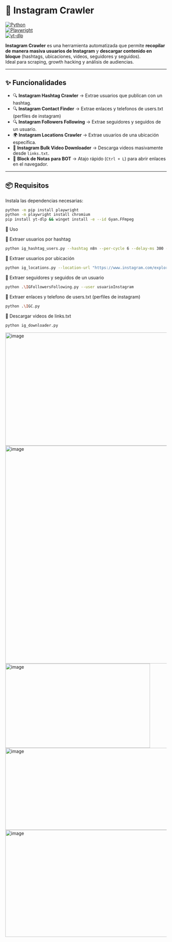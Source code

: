 # 📸 Instagram Crawler  

[![Python](https://img.shields.io/badge/Python-3.9%2B-blue.svg)](https://www.python.org/)  
[![Playwright](https://img.shields.io/badge/Playwright-Automation-green)](https://playwright.dev/)  
[![yt-dlp](https://img.shields.io/badge/yt--dlp-Video%20Downloader-orange)](https://github.com/yt-dlp/yt-dlp)  

**Instagram Crawler** es una herramienta automatizada que permite **recopilar de manera masiva usuarios de Instagram** y **descargar contenido en bloque** (hashtags, ubicaciones, videos, seguidores y seguidos).  
Ideal para scraping, growth hacking y análisis de audiencias.  

---

## ✨ Funcionalidades  

- 🔍 **Instagram Hashtag Crawler** → Extrae usuarios que publican con un hashtag. 
- 🔍 **Instagram Contact Finder** → Extrae enlaces y telefonos de users.txt (perfiles de instagram)
- 🔍 **Instagram Followers Following** → Extrae seguidores y seguidos de un usuario.
- 🌍 **Instagram Locations Crawler** → Extrae usuarios de una ubicación específica.  
- 🎥 **Instagram Bulk Video Downloader** → Descarga videos masivamente desde `links.txt`. 
- 📝 **Block de Notas para BOT** → Atajo rápido (`Ctrl + L`) para abrir enlaces en el navegador.  

---

## 📦 Requisitos  

Instala las dependencias necesarias:  

```bash     
python -m pip install playwright
python -m playwright install chromium
pip install yt-dlp && winget install -e --id Gyan.FFmpeg
```

🚀 Uso

🔹 Extraer usuarios por hashtag

```bash        
python ig_hashtag_users.py --hashtag n8n --per-cycle 6 --delay-ms 300 --max-users 0
``` 

🔹 Extraer usuarios por ubicación

```bash        
python ig_locations.py --location-url "https://www.instagram.com/explore/locations/212999109/los-angeles-california/" --per-cycle 6 --delay-ms 300 --max-users 10
``` 
🔹 Extraer seguidores y seguidos de un usuario

```bash        
python .\IGFollowersFollowing.py --user usuarioInstagram
``` 

🔹 Extraer enlaces y telefono de users.txt (perfiles de instagram)

```bash        
python .\IGC.py
``` 

🔹 Descargar videos de links.txt

```bash        
python ig_downloader.py
``` 

<img width="840" height="353" alt="image" src="https://github.com/user-attachments/assets/13241359-b75c-4414-b147-708e9c5f3dc0" />

<img width="723" height="680" alt="image" src="https://github.com/user-attachments/assets/c508210d-85f0-4d4c-abd8-5535399a279c" />

<img width="452" height="263" alt="image" src="https://github.com/user-attachments/assets/6f5a92c6-4d24-4666-9f97-f3a125d20bd1" />

<img width="616" height="256" alt="image" src="https://github.com/user-attachments/assets/dc275780-d898-46f3-90b9-1ae893c306d5" />

<img width="1101" height="334" alt="image" src="https://github.com/user-attachments/assets/b79da8b0-90ea-41f8-869a-e5575376c1a9" />



